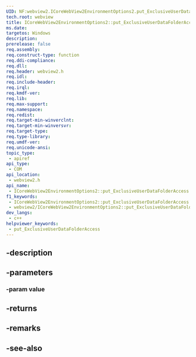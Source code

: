 ```yaml
---
UID: NF:webview2.ICoreWebView2EnvironmentOptions2.put_ExclusiveUserDataFolderAccess
tech.root: webview
title: ICoreWebView2EnvironmentOptions2::put_ExclusiveUserDataFolderAccess
ms.date: 
targetos: Windows
description: 
prerelease: false
req.assembly: 
req.construct-type: function
req.ddi-compliance: 
req.dll: 
req.header: webview2.h
req.idl: 
req.include-header: 
req.irql: 
req.kmdf-ver: 
req.lib: 
req.max-support: 
req.namespace: 
req.redist: 
req.target-min-winverclnt: 
req.target-min-winversvr: 
req.target-type: 
req.type-library: 
req.umdf-ver: 
req.unicode-ansi: 
topic_type:
 - apiref
api_type:
 - COM
api_location:
 - webview2.h
api_name:
 - ICoreWebView2EnvironmentOptions2::put_ExclusiveUserDataFolderAccess
f1_keywords:
 - ICoreWebView2EnvironmentOptions2::put_ExclusiveUserDataFolderAccess
 - webview2/ICoreWebView2EnvironmentOptions2::put_ExclusiveUserDataFolderAccess
dev_langs:
 - c++
helpviewer_keywords:
 - put_ExclusiveUserDataFolderAccess
---
```


## -description

## -parameters

### -param value

## -returns

## -remarks

## -see-also

